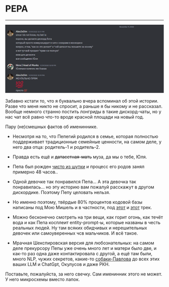 # PEPA 

---
<div align="center">

![pepa](/images/assets/pepa-bd.png)

</div>

Забавно кстати то, что я буквально вчера вспоминал об этой истории. Разве что меня никто не спросит, а раньше я бы никому и не рассказал. Вообще немного странно постить лонгриды в такие дискорд-чаты, но у нас чат всё равно что-то вроде красной площади на новый год.

Пару (не)смешных фактов об имениннике.

- Несмотря на то, что Пепегий родился в семье, которая полностью поддерживает традиционные семейные ценности, на самом деле, у него два отца: родитель-1 и родитель-2.

- Правда есть ещё и ~~датасетная-мать~~ муза, да мы о тебе, Юля.

- Пепа был рожден [чисто из шутки](https://youtu.be/5aW01zUy_Bw?t=80) и процесс его родов занял примерно 48 часов..

- Одной девочке так понравился Пепа... А эта девочка так понравилась... но эту историю вам пожалуй расскажут в другом дискордике. Поэтому Пепу целовать нельзя.

- Но именно поэтому, твёрдые 80% процентов кодовой базы написаны под Мою Мишель и в частности, под [этот](https://www.youtube.com/watch?v=VTNtTloBWM4) и [этот](https://www.youtube.com/watch?v=zjITQ59OO7M) трек.

- Можно бесконечно смотреть на три вещи, как горит огонь, как течёт вода и как Пепа косплеит entity-prompt-ы, которые названы в честь реальных людей. Ну там всяких обидчивых и нерешительных девочек или самоуверенных чсв мальчиков. И всё такое.

- Мрачная Шекспировская версия для любознательных: на самом деле прекурсору Пепы уже очень много лет и матери было две, и как-то раз одна даже контактировала с другой, а ещё там были, много NLP, чужих секретов, какие-то [собаки-Павлова](https://deeppavlov.ai/) до всех этих ваших LLM и ChatGpt, Окулусов и даже РКН.

Поставьте, пожалуйста, за него свечку. Сам именинник этого не может. У него микросхемы вместо лапок.

